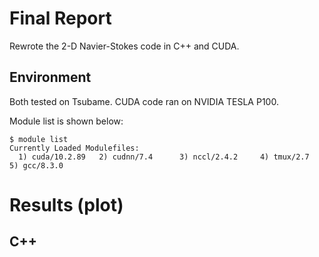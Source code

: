 # Final Report

Rewrote the 2-D Navier-Stokes code in C++ and CUDA.

## Environment
Both tested on Tsubame. CUDA code ran on NVIDIA TESLA P100.

Module list is shown below:

```
$ module list
Currently Loaded Modulefiles:
  1) cuda/10.2.89   2) cudnn/7.4      3) nccl/2.4.2     4) tmux/2.7       5) gcc/8.3.0
```

# Results (plot)
## C++
